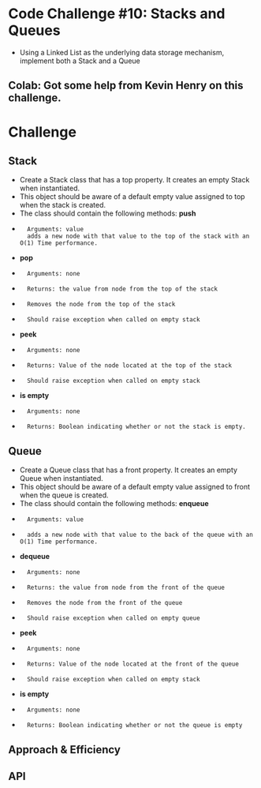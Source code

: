 # Code Challenge #10: Stacks and Queues
- Using a Linked List as the underlying data storage mechanism, implement both a Stack and a Queue

## Colab: Got some help from Kevin Henry on this challenge.

# Challenge

## **Stack**
- Create a Stack class that has a top property. It creates an empty Stack when instantiated.
-   This object should be aware of a default empty value assigned to top when the stack is created.
-   The class should contain the following methods:
    **push**
-       Arguments: value
        adds a new node with that value to the top of the stack with an O(1) Time performance.
-   **pop**
-       Arguments: none
-       Returns: the value from node from the top of the stack
-       Removes the node from the top of the stack
-       Should raise exception when called on empty stack
-    **peek**
-       Arguments: none
-       Returns: Value of the node located at the top of the stack
-       Should raise exception when called on empty stack
-    **is empty**
-       Arguments: none
-       Returns: Boolean indicating whether or not the stack is empty.

## **Queue**
- Create a Queue class that has a front property. It creates an empty Queue when instantiated.
-   This object should be aware of a default empty value assigned to front when the queue is created.
-   The class should contain the following methods:
    **enqueue**
-       Arguments: value
-       adds a new node with that value to the back of the queue with an O(1) Time performance.
-   **dequeue**
-       Arguments: none
-       Returns: the value from node from the front of the queue
-       Removes the node from the front of the queue
-       Should raise exception when called on empty queue
-   **peek**
-       Arguments: none
-       Returns: Value of the node located at the front of the queue
-       Should raise exception when called on empty stack
-   **is empty**
-       Arguments: none
-       Returns: Boolean indicating whether or not the queue is empty

## Approach & Efficiency
<!-- What approach did you take? Why? What is the Big O space/time for this approach? -->

## API
<!-- Description of each method publicly available to your Stack and Queue-->
